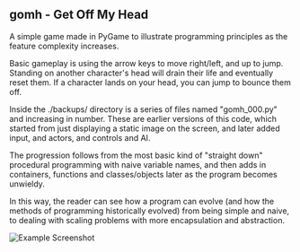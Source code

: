 ## gomh - Get Off My Head

A simple game made in PyGame to illustrate programming principles as the feature complexity increases.

Basic gameplay is using the arrow keys to move right/left, and up to jump.  Standing on another character's head will drain their life and eventually reset them.  If a character lands on your head, you can jump to bounce them off.

Inside the ./backups/ directory is a series of files named "gomh_000.py" and increasing in number.  These are earlier versions of this code, which started from just displaying a static image on the screen, and later added input, and actors, and controls and AI.

The progression follows from the most basic kind of "straight down" procedural programming with naive variable names, and then adds in containers, functions and classes/objects later as the program becomes unwieldy.

In this way, the reader can see how a program can evolve (and how the methods of programming historically evolved) from being simple and naive, to dealing with scaling problems with more encapsulation and abstraction.

![Example Screenshot](https://raw2.github.com/ghowland/gomh/master/docs/screenshot.png)
